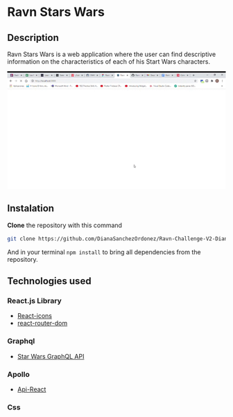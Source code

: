 # Ravn Stars Wars

## Description

Ravn Stars Wars is a web application where the user can find descriptive <br> information on the characteristics of each of his Start Wars characters.

![Functionality](src/ravn_challenge.gif)

## Instalation

**Clone** the repository with this command

```bash
git clone https://github.com/DianaSanchezOrdonez/Ravn-Challenge-V2-DianaSanchezO.git
```

And in your terminal ```npm install``` 
to bring all dependencies from the repository.

## Technologies used

### React.js Library

* [React-icons](https://react-icons.github.io/react-icons/)
* [react-router-dom](https://www.npmjs.com/package/react-router-dom)

### Graphql
* [Star Wars GraphQL API](https://swapi-graphql.netlify.app/.netlify/functions/index)

### Apollo
* [Api-React](https://www.apollographql.com/docs/react/api/react/hooks/)

### Css